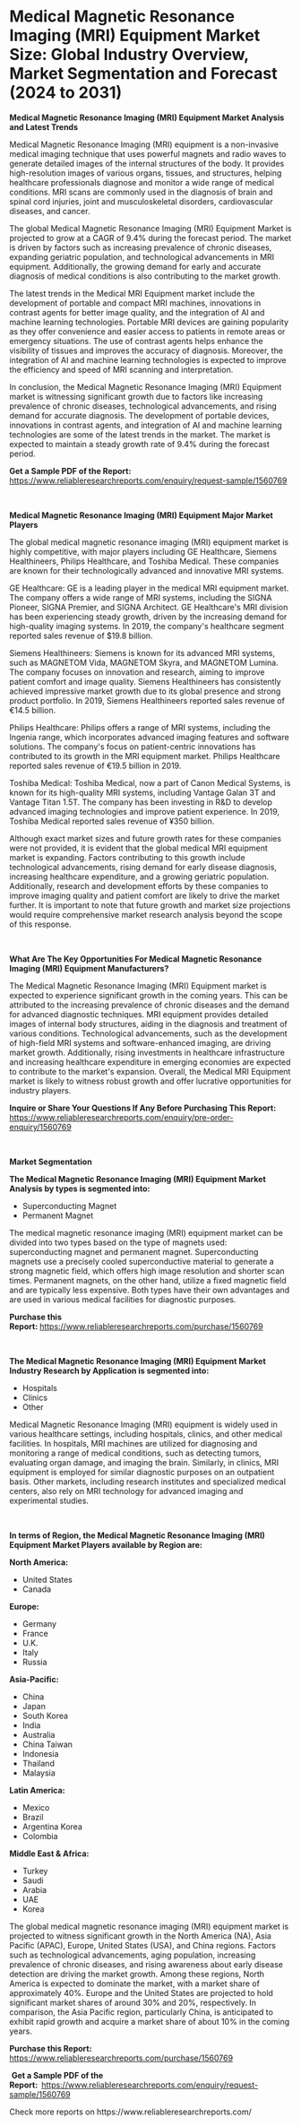 <p><h1>Medical Magnetic Resonance Imaging (MRI) Equipment Market Size: Global Industry Overview, Market Segmentation and Forecast (2024 to 2031)</h1></p><p><strong>Medical Magnetic Resonance Imaging (MRI) Equipment Market Analysis and Latest Trends</strong></p>
<p><p>Medical Magnetic Resonance Imaging (MRI) equipment is a non-invasive medical imaging technique that uses powerful magnets and radio waves to generate detailed images of the internal structures of the body. It provides high-resolution images of various organs, tissues, and structures, helping healthcare professionals diagnose and monitor a wide range of medical conditions. MRI scans are commonly used in the diagnosis of brain and spinal cord injuries, joint and musculoskeletal disorders, cardiovascular diseases, and cancer.</p><p>The global Medical Magnetic Resonance Imaging (MRI) Equipment Market is projected to grow at a CAGR of 9.4% during the forecast period. The market is driven by factors such as increasing prevalence of chronic diseases, expanding geriatric population, and technological advancements in MRI equipment. Additionally, the growing demand for early and accurate diagnosis of medical conditions is also contributing to the market growth.</p><p>The latest trends in the Medical MRI Equipment market include the development of portable and compact MRI machines, innovations in contrast agents for better image quality, and the integration of AI and machine learning technologies. Portable MRI devices are gaining popularity as they offer convenience and easier access to patients in remote areas or emergency situations. The use of contrast agents helps enhance the visibility of tissues and improves the accuracy of diagnosis. Moreover, the integration of AI and machine learning technologies is expected to improve the efficiency and speed of MRI scanning and interpretation.</p><p>In conclusion, the Medical Magnetic Resonance Imaging (MRI) Equipment market is witnessing significant growth due to factors like increasing prevalence of chronic diseases, technological advancements, and rising demand for accurate diagnosis. The development of portable devices, innovations in contrast agents, and integration of AI and machine learning technologies are some of the latest trends in the market. The market is expected to maintain a steady growth rate of 9.4% during the forecast period.</p></p>
<p><strong>Get a Sample PDF of the Report:&nbsp;</strong> <a href="https://www.reliableresearchreports.com/enquiry/request-sample/1560769">https://www.reliableresearchreports.com/enquiry/request-sample/1560769</a></p>
<p>&nbsp;</p>
<p><strong>Medical Magnetic Resonance Imaging (MRI) Equipment Major Market Players</strong></p>
<p><p>The global medical magnetic resonance imaging (MRI) equipment market is highly competitive, with major players including GE Healthcare, Siemens Healthineers, Philips Healthcare, and Toshiba Medical. These companies are known for their technologically advanced and innovative MRI systems.</p><p>GE Healthcare: GE is a leading player in the medical MRI equipment market. The company offers a wide range of MRI systems, including the SIGNA Pioneer, SIGNA Premier, and SIGNA Architect. GE Healthcare's MRI division has been experiencing steady growth, driven by the increasing demand for high-quality imaging systems. In 2019, the company's healthcare segment reported sales revenue of $19.8 billion.</p><p>Siemens Healthineers: Siemens is known for its advanced MRI systems, such as MAGNETOM Vida, MAGNETOM Skyra, and MAGNETOM Lumina. The company focuses on innovation and research, aiming to improve patient comfort and image quality. Siemens Healthineers has consistently achieved impressive market growth due to its global presence and strong product portfolio. In 2019, Siemens Healthineers reported sales revenue of €14.5 billion.</p><p>Philips Healthcare: Philips offers a range of MRI systems, including the Ingenia range, which incorporates advanced imaging features and software solutions. The company's focus on patient-centric innovations has contributed to its growth in the MRI equipment market. Philips Healthcare reported sales revenue of €19.5 billion in 2019.</p><p>Toshiba Medical: Toshiba Medical, now a part of Canon Medical Systems, is known for its high-quality MRI systems, including Vantage Galan 3T and Vantage Titan 1.5T. The company has been investing in R&D to develop advanced imaging technologies and improve patient experience. In 2019, Toshiba Medical reported sales revenue of ¥350 billion.</p><p>Although exact market sizes and future growth rates for these companies were not provided, it is evident that the global medical MRI equipment market is expanding. Factors contributing to this growth include technological advancements, rising demand for early disease diagnosis, increasing healthcare expenditure, and a growing geriatric population. Additionally, research and development efforts by these companies to improve imaging quality and patient comfort are likely to drive the market further. It is important to note that future growth and market size projections would require comprehensive market research analysis beyond the scope of this response.</p></p>
<p>&nbsp;</p>
<p><strong>What Are The Key Opportunities For Medical Magnetic Resonance Imaging (MRI) Equipment Manufacturers?</strong></p>
<p><p>The Medical Magnetic Resonance Imaging (MRI) Equipment market is expected to experience significant growth in the coming years. This can be attributed to the increasing prevalence of chronic diseases and the demand for advanced diagnostic techniques. MRI equipment provides detailed images of internal body structures, aiding in the diagnosis and treatment of various conditions. Technological advancements, such as the development of high-field MRI systems and software-enhanced imaging, are driving market growth. Additionally, rising investments in healthcare infrastructure and increasing healthcare expenditure in emerging economies are expected to contribute to the market's expansion. Overall, the Medical MRI Equipment market is likely to witness robust growth and offer lucrative opportunities for industry players.</p></p>
<p><strong>Inquire or Share Your Questions If Any Before Purchasing This Report:</strong> <a href="https://www.reliableresearchreports.com/enquiry/pre-order-enquiry/1560769">https://www.reliableresearchreports.com/enquiry/pre-order-enquiry/1560769</a></p>
<p>&nbsp;</p>
<p><strong>Market Segmentation</strong></p>
<p><strong>The Medical Magnetic Resonance Imaging (MRI) Equipment Market Analysis by types is segmented into:</strong></p>
<p><ul><li>Superconducting Magnet</li><li>Permanent Magnet</li></ul></p>
<p><p>The medical magnetic resonance imaging (MRI) equipment market can be divided into two types based on the type of magnets used: superconducting magnet and permanent magnet. Superconducting magnets use a precisely cooled superconductive material to generate a strong magnetic field, which offers high image resolution and shorter scan times. Permanent magnets, on the other hand, utilize a fixed magnetic field and are typically less expensive. Both types have their own advantages and are used in various medical facilities for diagnostic purposes.</p></p>
<p><strong>Purchase this Report:&nbsp;</strong><a href="https://www.reliableresearchreports.com/purchase/1560769">https://www.reliableresearchreports.com/purchase/1560769</a></p>
<p>&nbsp;</p>
<p><strong>The Medical Magnetic Resonance Imaging (MRI) Equipment Market Industry Research by Application is segmented into:</strong></p>
<p><ul><li>Hospitals</li><li>Clinics</li><li>Other</li></ul></p>
<p><p>Medical Magnetic Resonance Imaging (MRI) equipment is widely used in various healthcare settings, including hospitals, clinics, and other medical facilities. In hospitals, MRI machines are utilized for diagnosing and monitoring a range of medical conditions, such as detecting tumors, evaluating organ damage, and imaging the brain. Similarly, in clinics, MRI equipment is employed for similar diagnostic purposes on an outpatient basis. Other markets, including research institutes and specialized medical centers, also rely on MRI technology for advanced imaging and experimental studies.</p></p>
<p>&nbsp;</p>
<p><strong>In terms of Region, the Medical Magnetic Resonance Imaging (MRI) Equipment Market Players available by Region are:</strong></p>
<p>
    <p> <strong> North America: </strong>
        <ul>
            <li>United States</li>
            <li>Canada</li>
        </ul>
        </p> 
    <p> <strong> Europe: </strong>
        <ul>
            <li>Germany</li>
            <li>France</li>
            <li>U.K.</li>
            <li>Italy</li>
            <li>Russia</li>
        </ul>
        </p> 
    <p> <strong> Asia-Pacific: </strong>
        <ul>
            <li>China</li>
            <li>Japan</li>
            <li>South Korea</li>
            <li>India</li>
            <li>Australia</li>
            <li>China Taiwan</li>
            <li>Indonesia</li>
            <li>Thailand</li>
            <li>Malaysia</li>
        </ul>
        </p> 
    <p> <strong> Latin America: </strong>
        <ul>
            <li>Mexico</li>
            <li>Brazil</li>
            <li>Argentina Korea</li>
            <li>Colombia</li>
        </ul>
        </p> 
    <p> <strong> Middle East & Africa: </strong>
        <ul>
            <li>Turkey</li>
            <li>Saudi</li>
            <li>Arabia</li>
            <li>UAE</li>
            <li>Korea</li>
        </ul>
    </p>
    </p>
<p><p>The global medical magnetic resonance imaging (MRI) equipment market is projected to witness significant growth in the North America (NA), Asia Pacific (APAC), Europe, United States (USA), and China regions. Factors such as technological advancements, aging population, increasing prevalence of chronic diseases, and rising awareness about early disease detection are driving the market growth. Among these regions, North America is expected to dominate the market, with a market share of approximately 40%. Europe and the United States are projected to hold significant market shares of around 30% and 20%, respectively. In comparison, the Asia Pacific region, particularly China, is anticipated to exhibit rapid growth and acquire a market share of about 10% in the coming years.</p></p>
<p><strong>Purchase this Report: </strong><a href="https://www.reliableresearchreports.com/purchase/1560769">https://www.reliableresearchreports.com/purchase/1560769</a></p>
<p>&nbsp;<strong>Get a Sample PDF of the Report:&nbsp;&nbsp;</strong><a href="https://www.reliableresearchreports.com/enquiry/request-sample/1560769">https://www.reliableresearchreports.com/enquiry/request-sample/1560769</a></p>
<p><strong></strong></p>
<p>Check more reports on https://www.reliableresearchreports.com/</p>